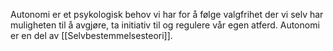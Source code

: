 Autonomi er et psykologisk behov vi har for å følge valgfrihet der vi selv har muligheten til å avgjøre, ta initiativ til og regulere vår egen atferd. Autonomi er en del av [[Selvbestemmelsesteori]].


